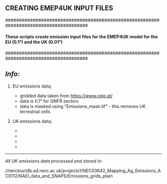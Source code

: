 ## CREATING EMEP4UK INPUT FILES

######################################################################################
#### **These scripts create emission input files for the EMEP4UK model for the EU (0.1&deg;) and the UK (0.01&deg;)**
######################################################################################

*Info:*
----------------

1. EU emissions data; 

   * gridded data taken from https://www.ceip.at/
   * data is 0.1&deg; for GNFR sectors
   * data is masked using "Emissions_mask.tif" - this removes UK terrestrial cells

2. UK emissions data;

   *
   *
   *
   *

-----------------------------------------------------------------------------------------------------------------


_All UK emissions data processed and stored in:_

//nercbuctdb.ad.nerc.ac.uk/projects1/NEC03642_Mapping_Ag_Emissions_AC0112/NAEI_data_and_SNAPS/Emissions_grids_plain


